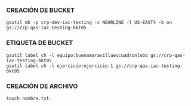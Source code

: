 ### CREACIÓN DE BUCKET
```
gsutil mb -p crp-dev-iac-testing -c NEARLINE -l US-EAST4 -b on gs://crp-qas-iac-testing-bkt05
```

### ETIQUETA DE BUCKET
```
gsutil label ch -l equipo:buenamaravillaescuadronlobo gs://crp-qas-iac-testing-bkt05
gsutil label ch -l ejercicio:ejercicio-1 gs://crp-qas-iac-testing-bkt05
```

### CREACIÓN DE ARCHIVO
```
touch nombre.txt
```